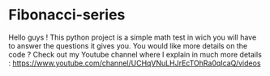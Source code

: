 # Fibonacci-series
Hello guys ! This python project is a simple math test in wich you will have to answer the questions it gives you.  You would like more details on the code ?  Check out my Youtube channel where I explain in much more details :  https://www.youtube.com/channel/UCHqVNuLHJrEcTOhRa0qIcaQ/videos
